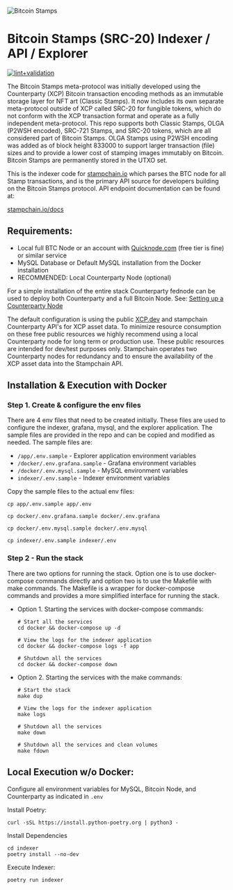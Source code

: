 ![Bitcoin Stamps](https://ipfs.io/ipfs/QmYnuPtWj6NyW1Rrrp5dU489rwPCAfH9Atxuq1Ap7v5cNU)

# Bitcoin Stamps (SRC-20) Indexer / API / Explorer


[![lint+validation](https://github.com/stampchain-io/btc_stamps/actions/workflows/main-checks.yml/badge.svg?branch=dev)](https://github.com/stampchain-io/btc_stamps/actions/workflows/main-checks.yml)

The Bitcoin Stamps meta-protocol was initially developed using the Counterparty
(XCP) Bitcoin transaction encoding methods as an immutable storage layer for NFT
art (Classic Stamps). It now includes its own separate meta-protocol outside of
XCP called SRC-20 for fungible tokens, which do not conform with the XCP
transaction format and operate as a fully independent meta-protocol. This repo
supports both Classic Stamps, OLGA (P2WSH encoded), SRC-721 Stamps, and SRC-20
tokens, which are all considered part of Bitcoin Stamps. OLGA Stamps using P2WSH
encoding was added as of block height 833000 to support larger transaction
(file) sizes and to provide a lower cost of stamping images immutably on
Bitcoin. Bitcoin Stamps are permanently stored in the UTXO set.

This is the indexer code for [stampchain.io](https://stampchain.io/) which
parses the BTC node for all Stamp transactions, and is the primary API source
for developers building on the Bitcoin Stamps protocol. API endpoint
documentation can be found at:

[stampchain.io/docs](https://stampchain.io/docs)

## Requirements:

- Local full BTC Node or an account with
  [Quicknode.com](https://www.quicknode.com/) (free tier is fine) or similar
  service
- MySQL Database or Default MySQL installation from the Docker installation
- RECOMMENDED: Local Counterparty Node (optional)

For a simple installation of the entire stack Counterparty fednode can be used
to deploy both Counterparty and a full Bitcoin Node. See:
[Setting up a Counterparty Node](https://docs.counterparty.io/docs/basics/getting-started/)

The default configuration is using the public [XCP.dev](https://www.xcp.dev/)
and stampchain Counterparty API's for XCP asset data. To minimize resource
consumption on these free public resources we highly recommend using a local
Counterparty node for long term or production use. These public resources are
intended for dev/test purposes only. Stampchain operates two Counterparty nodes
for redundancy and to ensure the availability of the XCP asset data into the
Stampchain API.

## Installation & Execution with Docker

### Step 1. Create & configure the env files

There are 4 env files that need to be created initially. These files are used to
configure the indexer, grafana, mysql, and the explorer application. The sample
files are provided in the repo and can be copied and modified as needed. The
sample files are:

- `/app/.env.sample` - Explorer application environment variables
- `/docker/.env.grafana.sample` - Grafana environment variables
- `/docker/.env.mysql.sample` - MySQL environment variables
- `indexer/.env.sample` - Indexer environment variables

Copy the sample files to the actual env files:

```shell
cp app/.env.sample app/.env
```

```shell
cp docker/.env.grafana.sample docker/.env.grafana
```

```shell
cp docker/.env.mysql.sample docker/.env.mysql
```

```shell
cp indexer/.env.sample indexer/.env
```

### Step 2 - Run the stack

There are two options for running the stack. Option one is to use docker-compose
commands directly and option two is to use the Makefile with make commands. The
Makefile is a wrapper for docker-compose commands and provides a more simplified
interface for running the stack.

- Option 1. Starting the services with docker-compose commands:

  ```shell
  # Start all the services
  cd docker && docker-compose up -d
  ```

  ```shell
  # View the logs for the indexer application
  cd docker && docker-compose logs -f app
  ```

  ```shell
  # Shutdown all the services
  cd docker && docker-compose down
  ```

- Option 2. Starting the services with the make commands:

  ```shell
  # Start the stack
  make dup
  ```

  ```shell
  # View the logs for the indexer application
  make logs
  ```

  ```shell
  # Shutdown all the services
  make down
  ```

  ```shell
  # Shutdown all the services and clean volumes
  make fdown
  ```

## Local Execution w/o Docker:

Configure all environment variables for MySQL, Bitcoin Node, and Counterparty as
indicated in `.env`

Install Poetry:

```shell
curl -sSL https://install.python-poetry.org | python3 -
```

Install Dependencies

```shell
cd indexer
poetry install --no-dev
```

Execute Indexer:

```shell
poetry run indexer
```
